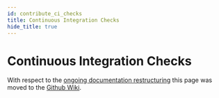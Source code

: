```yaml
---
id: contribute_ci_checks
title: Continuous Integration Checks
hide_title: true
---
```


# Continuous Integration Checks

With respect to the [ongoing documentation restructuring](https://github.com/magma/magma/issues/9848) this page was moved to the [Github Wiki](https://github.com/magma/magma/wiki/Contributing-Code).

